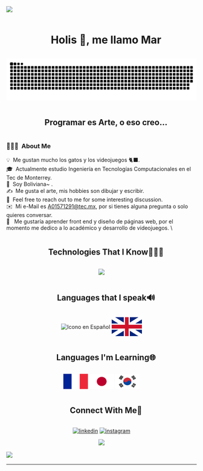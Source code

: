 
<!--horizontal divider(gradiant)-->
<img src="https://user-images.githubusercontent.com/73097560/115834477-dbab4500-a447-11eb-908a-139a6edaec5c.gif">

<!--h1 without bottom border-->
<div id="user-content-toc">
  <ul align="center">
    <summary><h1 style="display: inline-block"> Holis 👋, me llamo Mar</h1></summary>
  </ul>
</div>


<!--- snake -->
<div align="center">
  <img  src="https://github.com/1999AZZAR/1999AZZAR/blob/main/resources/img/grid-snake.svg"
       alt="snake" /></a>
</div>


<!--h2 without bottom border-->
<div id="user-content-toc">
  <ul align="center">
    <summary><h2 style="display: inline-block">Programar es Arte, o eso creo... </h2></summary>
  </ul>
</div>


<!--Intro start-->
### 👨🏻‍💻 &nbsp;About Me

💡 &nbsp;Me gustan mucho los gatos y los videojuegos 🐈‍⬛.\
🎓 &nbsp;Actualmente estudio Ingeniería en Tecnologías Computacionales en el Tec de Monterrey.\
🌱 &nbsp;Soy Boliviana~ .\
✍️ &nbsp;Me gusta el arte, mis hobbies son dibujar y escribir.\
💬 &nbsp;Feel free to reach out to me for some interesting discussion.\
✉️ &nbsp;Mi e-Mail es A01571291@tec.mx, por si tienes alguna pregunta o solo quieres conversar. \
📄 &nbsp; Me gustaría aprender front end y diseño de páginas web, por el momento me dedico a lo académico y desarrollo de videojuegos. \
<!--Intro end-->


<!--h1 without bottom border-->
<div id="user-content-toc">
  <ul align="center">
    <summary><h2 style="display: inline-block">Technologies That I Know👨🏻‍💻</h2></summary>
  </ul>
</div>
<!--tech stack icons-->
<p align="center">
  <a href="https://skillicons.dev">
    <img src="https://skillicons.dev/icons?i=blender,cs,cpp,css,discord,matlab,github,html,py,ps,r,replit,,unity,unreal,visualstudio,vscode&perline=6" />
  </a>
</p>

<!--h1 without bottom border-->
<div id="user-content-toc">
  <ul align="center">
    <summary><h2 style="display: inline-block">Languages that I speak🔊</h2></summary>
  </ul>
</div>

<!--banderas-->
<p align="center">
<img align="center" src="https://github.com/R4mS4n/R4mS4n/blob/fc75382b028e05856e31efc1a8b7397b790384a2/images/espa%C3%B1ol.png" alt="Icono en Español" height="50" width="80" />
<img align="center" src="https://github.com/R4mS4n/R4mS4n/blob/4672dc0a90d5785cc404ea9bfc0ab1cebee0da33/images/ingles.png" alt="Icono en Ingles" height="50" width="80" />
</p>

<!-- Idiomas que quiero aprender -->
<!--h2 without bottom border-->
<div id="user-content-toc">
  <ul align="center">
    <summary><h2 style="display: inline-block">Languages I'm Learning🌐</h2></summary>
  </ul>
</div>

<!--banderas-->
<p align="center">
<img align="center" src="https://github.com/R4mS4n/R4mS4n/blob/4672dc0a90d5785cc404ea9bfc0ab1cebee0da33/images/frensh.png" alt="French" height="40" width="65" />
<img align="center" src="https://github.com/R4mS4n/R4mS4n/blob/4672dc0a90d5785cc404ea9bfc0ab1cebee0da33/images/japan.png" alt="Japan" height="40" width="65" />
<img align="center" src="https://github.com/R4mS4n/R4mS4n/blob/4672dc0a90d5785cc404ea9bfc0ab1cebee0da33/images/kor.png" alt="Korean" height="40" width="65" />
</p>

<!-- Connect with me -->
<!--h2 without bottom border-->
<div id="user-content-toc">
  <ul align="center">
    <summary><h2 style="display: inline-block">Connect With Me🤝</h2></summary>
  </ul>
</div>

<!--icons and links-->
<p align="center">
<a href="https://www.linkedin.com/in/samantha-mar-reyes-17a934254/" target="blank"><img align="center" src="https://user-images.githubusercontent.com/88904952/234979284-68c11d7f-1acc-4f0c-ac78-044e1037d7b0.png" alt="linkedin" height="50" width="50" /></a> 
<a href="https://instagram.com/r4ms4n?igshid=OGQ5ZDc2ODk2ZA==" target="blank"><img align="center" src="https://user-images.githubusercontent.com/88904952/234981169-2dd1e58f-4b7e-468c-8213-034ba62156c3.png" alt="instagram" height="50" width="50" /></a>
  
</p>


<!--profile visit count-->
<div align="center">
  
[![](https://visitcount.itsvg.in/api?id=R4mS4n&label=Profile%20Views&color=11&icon=5&pretty=false)](https://visitcount.itsvg.in)
  
</div>

<!--horizontal divider(gradiant)-->
<img src="https://user-images.githubusercontent.com/73097560/115834477-dbab4500-a447-11eb-908a-139a6edaec5c.gif">

----------------------------------------------------------------------

